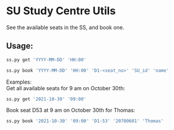 # SU Study Centre Utils
See the available seats in the SS, and book one.

## Usage:
```bash
ss.py get 'YYYY-MM-DD' 'HH:00'
```
```bash
ss.py book 'YYYY-MM-DD' 'HH:00' 'D1-<seat_no>' 'SU_id' 'name'
```     
Examples:            
Get all available seats for 9 am on October 30th:
```bash
ss.py get '2021-10-30' '09:00'
```

Book seat D53 at 9 am on October 30th for Thomas:
```bash
ss.py book '2021-10-30' '09:00' 'D1-53' '20700601' 'Thomas'
```